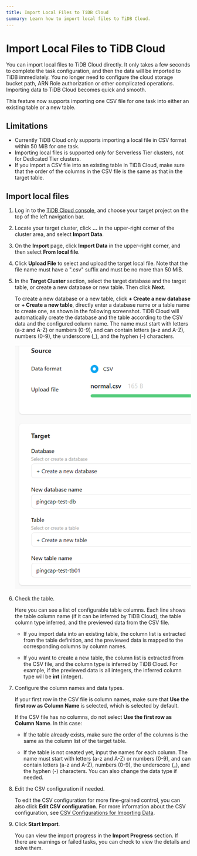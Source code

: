 ```yaml
---
title: Import Local Files to TiDB Cloud
summary: Learn how to import local files to TiDB Cloud.
---
```


# Import Local Files to TiDB Cloud

You can import local files to TiDB Cloud directly. It only takes a few seconds to complete the task configuration, and then the data will be imported to TiDB immediately. You no longer need to configure the cloud storage bucket path, ARN Role authorization or other complicated operations. Importing data to TiDB Cloud becomes quick and smooth.

This feature now supports importing one CSV file for one task into either an existing table or a new table.

## Limitations

- Currently TiDB Cloud only supports importing a local file in CSV format within 50 MiB for one task.
- Importing local files is supported only for Serverless Tier clusters, not for Dedicated Tier clusters.
- If you import a CSV file into an existing table in TiDB Cloud, make sure that the order of the columns in the CSV file is the same as that in the target table.

## Import local files

1. Log in to the [TiDB Cloud console](https://tidbcloud.com/console/clusters), and choose your target project on the top of the left navigation bar.

2. Locate your target cluster, click **...** in the upper-right corner of the cluster area, and select **Import Data**.

3. On the **Import** page, click **Import Data** in the upper-right corner, and then select **From local file**.

4. Click **Upload File** to select and upload the target local file. Note that the file name must have a ".csv" suffix and must be no more than 50 MiB.

5. In the **Target Cluster** section, select the target database and the target table, or create a new database or new table. Then click **Next**.

    To create a new database or a new table, click **+ Create a new database** or **+ Create a new table**, directly enter a database name or a table name to create one, as shown in the following screenshot. TiDB Cloud will automatically create the database and the table according to the CSV data and the configured column name. The name must start with letters (a-z and A-Z) or numbers (0-9), and can contain letters (a-z and A-Z), numbers (0-9), the underscore (_), and the hyphen (-) characters.

    ![Upload local files](/media/tidb-cloud/tidb-cloud-upload-local-files.png)

6. Check the table.

    Here you can see a list of configurable table columns. Each line shows the table column name (if it can be inferred by TiDB Cloud), the table column type inferred, and the previewed data from the CSV file.

    - If you import data into an existing table, the column list is extracted from the table definition, and the previewed data is mapped to the corresponding columns by column names.

    - If you want to create a new table, the column list is extracted from the CSV file, and the column type is inferred by TiDB Cloud. For example, if the previewed data is all integers, the inferred column type will be **int** (integer).

 7. Configure the column names and data types.

    If your first row in the CSV file is column names, make sure that **Use the first row as Column Name** is selected, which is selected by default.

    If the CSV file has no columns, do not select **Use the first row as Column Name**. In this case:

    - If the table already exists, make sure the order of the columns is the same as the column list of the target table.

    - If the table is not created yet, input the names for each column. The name must start with letters (a-z and A-Z) or numbers (0-9), and can contain letters (a-z and A-Z), numbers (0-9), the underscore (_), and the hyphen (-) characters. You can also change the data type if needed.

8. Edit the CSV configuration if needed.

   To edit the CSV configuration for more fine-grained control, you can also click **Edit CSV configuration**. For more information about the CSV configuration, see [CSV Configurations for Importing Data](/tidb-cloud/csv-config-for-import-data.md).

9. Click **Start Import**.

    You can view the import progress in the **Import Progress** section. If there are warnings or failed tasks, you can check to view the details and solve them.
